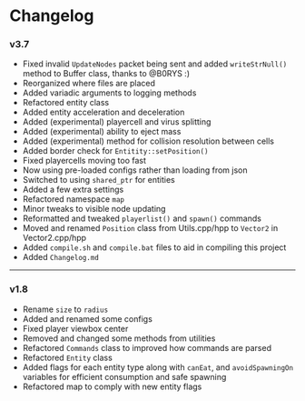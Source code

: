 # Changelog

### v3.7
- Fixed invalid `UpdateNodes` packet being sent and added `writeStrNull()` method to Buffer class, thanks to @B0RYS :)
- Reorganized where files are placed
- Added variadic arguments to logging methods
- Refactored entity class
- Added entity acceleration and deceleration
- Added (experimental) playercell and virus splitting
- Added (experimental) ability to eject mass
- Added (experimental) method for collision resolution between cells
- Added border check for `Entitity::setPosition()`
- Fixed playercells moving too fast
- Now using pre-loaded configs rather than loading from json
- Switched to using `shared_ptr` for entities
- Added a few extra settings
- Refactored namespace `map`
- Minor tweaks to visible node updating
- Reformatted and tweaked `playerlist()` and `spawn()` commands
- Moved and renamed `Position` class from Utils.cpp/hpp to `Vector2` in Vector2.cpp/hpp
- Added `compile.sh` and `compile.bat` files to aid in compiling this project
- Added `Changelog.md`
---
### v1.8
- Rename `size` to `radius`
- Added and renamed some configs
- Fixed player viewbox center
- Removed and changed some methods from utilities
- Refactored `Commands` class to improved how commands are parsed
- Refactored `Entity` class
- Added flags for each entity type along with `canEat`, and `avoidSpawningOn` variables for efficient consumption and safe spawning
- Refactored map to comply with new entity flags